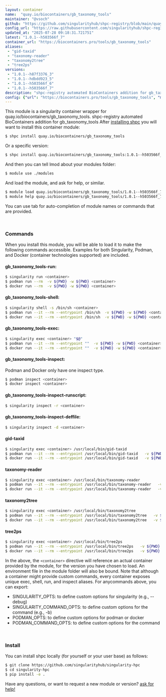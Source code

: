 ```yaml
---
layout: container
name:  "quay.io/biocontainers/gb_taxonomy_tools"
maintainer: "@vsoch"
github: "https://github.com/singularityhub/shpc-registry/blob/main/quay.io/biocontainers/gb_taxonomy_tools/container.yaml"
config_url: "https://raw.githubusercontent.com/singularityhub/shpc-registry/main/quay.io/biocontainers/gb_taxonomy_tools/container.yaml"
updated_at: "2025-07-28 09:18:31.721751"
latest: "1.0.1--h503566f_7"
container_url: "https://biocontainers.pro/tools/gb_taxonomy_tools"
aliases:
 - "gid-taxid"
 - "taxonomy-reader"
 - "taxonomy2tree"
 - "tree2ps"
versions:
 - "1.0.1--h87f3376_3"
 - "1.0.1--hdbdd923_5"
 - "1.0.1--h503566f_6"
 - "1.0.1--h503566f_7"
description: "shpc-registry automated BioContainers addition for gb_taxonomy_tools"
config: {"url": "https://biocontainers.pro/tools/gb_taxonomy_tools", "maintainer": "@vsoch", "description": "shpc-registry automated BioContainers addition for gb_taxonomy_tools", "latest": {"1.0.1--h503566f_7": "sha256:9ef673d5cf8efa65d116a0ae16072605e2f7aaa505f1738fa81ce30cdc940784"}, "tags": {"1.0.1--h87f3376_3": "sha256:d8b7b6baa53f8e88b62be2ab8b21b9299d812606c6827852f08c04b2f0d05b62", "1.0.1--hdbdd923_5": "sha256:8639e375f6934327f2943cdfe95390b20c982034956b43d6dc4db28a824635eb", "1.0.1--h503566f_6": "sha256:b3fe10d254584a144f35c9afc07bcd531b72ebb7a79ff61703a1697df4157824", "1.0.1--h503566f_7": "sha256:9ef673d5cf8efa65d116a0ae16072605e2f7aaa505f1738fa81ce30cdc940784"}, "docker": "quay.io/biocontainers/gb_taxonomy_tools", "aliases": {"gid-taxid": "/usr/local/bin/gid-taxid", "taxonomy-reader": "/usr/local/bin/taxonomy-reader", "taxonomy2tree": "/usr/local/bin/taxonomy2tree", "tree2ps": "/usr/local/bin/tree2ps"}}
---
```


This module is a singularity container wrapper for quay.io/biocontainers/gb_taxonomy_tools.
shpc-registry automated BioContainers addition for gb_taxonomy_tools
After [installing shpc](#install) you will want to install this container module:


```bash
$ shpc install quay.io/biocontainers/gb_taxonomy_tools
```

Or a specific version:

```bash
$ shpc install quay.io/biocontainers/gb_taxonomy_tools:1.0.1--h503566f_7
```

And then you can tell lmod about your modules folder:

```bash
$ module use ./modules
```

And load the module, and ask for help, or similar.

```bash
$ module load quay.io/biocontainers/gb_taxonomy_tools/1.0.1--h503566f_7
$ module help quay.io/biocontainers/gb_taxonomy_tools/1.0.1--h503566f_7
```

You can use tab for auto-completion of module names or commands that are provided.

<br>

### Commands

When you install this module, you will be able to load it to make the following commands accessible.
Examples for both Singularity, Podman, and Docker (container technologies supported) are included.

#### gb_taxonomy_tools-run:

```bash
$ singularity run <container>
$ podman run --rm  -v ${PWD} -w ${PWD} <container>
$ docker run --rm  -v ${PWD} -w ${PWD} <container>
```

#### gb_taxonomy_tools-shell:

```bash
$ singularity shell -s /bin/sh <container>
$ podman run --it --rm --entrypoint /bin/sh  -v ${PWD} -w ${PWD} <container>
$ docker run --it --rm --entrypoint /bin/sh  -v ${PWD} -w ${PWD} <container>
```

#### gb_taxonomy_tools-exec:

```bash
$ singularity exec <container> "$@"
$ podman run --it --rm --entrypoint ""  -v ${PWD} -w ${PWD} <container> "$@"
$ docker run --it --rm --entrypoint ""  -v ${PWD} -w ${PWD} <container> "$@"
```

#### gb_taxonomy_tools-inspect:

Podman and Docker only have one inspect type.

```bash
$ podman inspect <container>
$ docker inspect <container>
```

#### gb_taxonomy_tools-inspect-runscript:

```bash
$ singularity inspect -r <container>
```

#### gb_taxonomy_tools-inspect-deffile:

```bash
$ singularity inspect -d <container>
```


#### gid-taxid

```bash
$ singularity exec <container> /usr/local/bin/gid-taxid
$ podman run --it --rm --entrypoint /usr/local/bin/gid-taxid   -v ${PWD} -w ${PWD} <container> -c " $@"
$ docker run --it --rm --entrypoint /usr/local/bin/gid-taxid   -v ${PWD} -w ${PWD} <container> -c " $@"
```


#### taxonomy-reader

```bash
$ singularity exec <container> /usr/local/bin/taxonomy-reader
$ podman run --it --rm --entrypoint /usr/local/bin/taxonomy-reader   -v ${PWD} -w ${PWD} <container> -c " $@"
$ docker run --it --rm --entrypoint /usr/local/bin/taxonomy-reader   -v ${PWD} -w ${PWD} <container> -c " $@"
```


#### taxonomy2tree

```bash
$ singularity exec <container> /usr/local/bin/taxonomy2tree
$ podman run --it --rm --entrypoint /usr/local/bin/taxonomy2tree   -v ${PWD} -w ${PWD} <container> -c " $@"
$ docker run --it --rm --entrypoint /usr/local/bin/taxonomy2tree   -v ${PWD} -w ${PWD} <container> -c " $@"
```


#### tree2ps

```bash
$ singularity exec <container> /usr/local/bin/tree2ps
$ podman run --it --rm --entrypoint /usr/local/bin/tree2ps   -v ${PWD} -w ${PWD} <container> -c " $@"
$ docker run --it --rm --entrypoint /usr/local/bin/tree2ps   -v ${PWD} -w ${PWD} <container> -c " $@"
```



In the above, the `<container>` directive will reference an actual container provided
by the module, for the version you have chosen to load. An environment file in the
module folder will also be bound. Note that although a container
might provide custom commands, every container exposes unique exec, shell, run, and
inspect aliases. For anycommands above, you can export:

 - SINGULARITY_OPTS: to define custom options for singularity (e.g., --debug)
 - SINGULARITY_COMMAND_OPTS: to define custom options for the command (e.g., -b)
 - PODMAN_OPTS: to define custom options for podman or docker
 - PODMAN_COMMAND_OPTS: to define custom options for the command

<br>

### Install

You can install shpc locally (for yourself or your user base) as follows:

```bash
$ git clone https://github.com/singularityhub/singularity-hpc
$ cd singularity-hpc
$ pip install -e .
```

Have any questions, or want to request a new module or version? [ask for help!](https://github.com/singularityhub/singularity-hpc/issues)